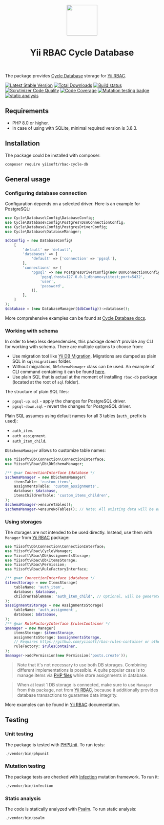<p align="center">
    <a href="https://github.com/yiisoft" target="_blank">
        <img src="https://github.com/yiisoft.png" height="100px">
    </a>
    <h1 align="center">Yii RBAC Cycle Database</h1>
    <br>
</p>

The package provides [Cycle Database](https://github.com/cycle/database) storage for [Yii RBAC](https://github.com/yiisoft/rbac).

[![Latest Stable Version](https://poser.pugx.org/yiisoft/rbac-cycle-db/v/stable.png)](https://packagist.org/packages/yiisoft/rbac-cycle-db)
[![Total Downloads](https://poser.pugx.org/yiisoft/rbac-cycle-db/downloads.png)](https://packagist.org/packages/yiisoft/rbac-cycle-db)
[![Build status](https://github.com/yiisoft/rbac-cycle-db/workflows/build/badge.svg)](https://github.com/yiisoft/rbac-cycle-db/actions?query=workflow%3Abuild)
[![Scrutinizer Code Quality](https://scrutinizer-ci.com/g/yiisoft/rbac-cycle-db/badges/quality-score.png?b=master)](https://scrutinizer-ci.com/g/yiisoft/rbac-cycle-db/?branch=master)
[![Code Coverage](https://scrutinizer-ci.com/g/yiisoft/rbac-cycle-db/badges/coverage.png?b=master)](https://scrutinizer-ci.com/g/yiisoft/rbac-cycle-db/?branch=master)
[![Mutation testing badge](https://img.shields.io/endpoint?style=flat&url=https%3A%2F%2Fbadge-api.stryker-mutator.io%2Fgithub.com%2Fyiisoft%2Frbac-cycle-db%2Fmaster)](https://dashboard.stryker-mutator.io/reports/github.com/yiisoft/rbac-cycle-db/master)
[![static analysis](https://github.com/yiisoft/rbac-cycle-db/workflows/static%20analysis/badge.svg)](https://github.com/yiisoft/rbac-cycle-db/actions?query=workflow%3A%22static+analysis%22)

## Requirements

- PHP 8.0 or higher.
- In case of using with SQLite, minimal required version is 3.8.3.

## Installation

The package could be installed with composer:

```shell
composer require yiisoft/rbac-cycle-db
```

## General usage

### Configuring database connection

Configuration depends on a selected driver. Here is an example for PostgreSQL:

```php
use Cycle\Database\Config\DatabaseConfig;
use Cycle\Database\Config\Postgres\DsnConnectionConfig;
use Cycle\Database\Config\PostgresDriverConfig;
use Cycle\Database\DatabaseManager;

$dbConfig = new DatabaseConfig(
    [
        'default' => 'default',
        'databases' => [
            'default' => ['connection' => 'pgsql'],
        ],
        'connections' => [
            'pgsql' => new PostgresDriverConfig(new DsnConnectionConfig(
                'pgsql:host=127.0.0.1;dbname=yiitest;port=5432',
                'user',
                'password',
            )),
        ],
    ]
);
$database = (new DatabaseManager($dbConfig))->database();
```

More comprehensive examples can be found at
[Cycle Database docs](https://cycle-orm.dev/docs/database-configuration#declare-connection).

### Working with schema

In order to keep less dependencies, this package doesn't provide any CLI for working with schema. There are multiple
options to choose from:

- Use migration tool like [Yii DB Migration](https://github.com/yiisoft/yii-db-migration). Migrations are dumped as
  plain SQL in `sql/migrations` folder.
- Without migrations, `DbSchemaManager` class can be used. An example of CLI command containing it can be found
  [here](examples/Command/RbacCycleInit.php).
- Use plain SQL that is actual at the moment of installing `rbac-db` package (located at the root of `sql` folder).

The structure of plain SQL files:

- `pgsql-up.sql` - apply the changes for PostgreSQL driver.
- `pgsql-down.sql` - revert the changes for PostgreSQL driver.

Plain SQL assumes using default names for all 3 tables (`auth_` prefix is used):

- `auth_item`.
- `auth_assignment`.
- `auth_item_child`.

`DbSchemaManager` allows to customize table names:

```php
use Yiisoft\Db\Connection\ConnectionInterface;
use Yiisoft\Rbac\Db\DbSchemaManager;

/** @var ConnectionInterface $database */
$schemaManager = new DbSchemaManager(
    itemsTable: 'custom_items',
    assignmentsTable: 'custom_assignments',
    database: $database,
    itemsChildrenTable: 'custom_items_children',
);
$schemaManager->ensureTables();
$schemaManager->ensureNoTables(); // Note: All existing data will be erased.
```

### Using storages

The storages are not intended to be used directly. Instead, use them with `Manager` from
[Yii RBAC](https://github.com/yiisoft/rbac) package:

```php
use Yiisoft\Db\Connection\ConnectionInterface;
use Yiisoft\Rbac\Cycle\Manager;
use Yiisoft\Rbac\Db\AssignmentsStorage;
use Yiisoft\Rbac\Db\ItemsStorage;
use Yiisoft\Rbac\Permission;
use Yiisoft\Rbac\RuleFactoryInterface;

/** @var ConnectionInterface $database */
$itemsStorage = new ItemsStorage(
    tableName: 'auth_item',
    database: $database,
    childrenTableName: 'auth_item_child', // Optional, will be generated automatically when empty. 
);
$assignmentsStorage = new AssignmentsStorage(
    tableName: 'auth_assignment',
    database: $database,
);
/** @var RuleFactoryInterface $rulesContainer */
$manager = new Manager(
    itemsStorage: $itemsStorage, 
    assignmentsStorage: $assignmentsStorage,
    // Requires https://github.com/yiisoft/rbac-rules-container or other compatible factory.
    ruleFactory: $rulesContainer,
);
$manager->addPermission(new Permission('posts.create'));
```

> Note that it's not necessary to use both DB storages. Combining different implementations is possible. A quite popular 
> case is to manage items via [PHP files](https://github.com/yiisoft/rbac-php) while store assignments in database.

> When at least 1 DB storage is connected, make sure to use `Manager` from this package, not from 
> [Yii RBAC](https://github.com/yiisoft/rbac), because it additionally provides database transactions to guarantee data 
> integrity.

More examples can be found in [Yii RBAC](https://github.com/yiisoft/rbac) documentation.

## Testing

### Unit testing

The package is tested with [PHPUnit](https://phpunit.de/). To run tests:

```php
./vendor/bin/phpunit
```

### Mutation testing

The package tests are checked with [Infection](https://infection.github.io/) mutation framework. To run it:

```php
./vendor/bin/infection
```

### Static analysis

The code is statically analyzed with [Psalm](https://psalm.dev). To run static analysis:

```php
./vendor/bin/psalm
```
